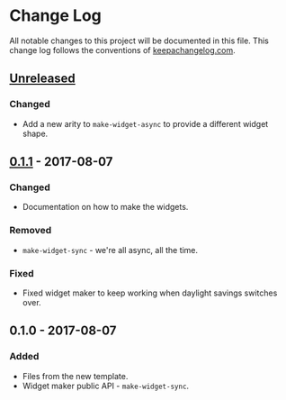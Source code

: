 # Change Log
All notable changes to this project will be documented in this file. This change log follows the conventions of [keepachangelog.com](http://keepachangelog.com/).

## [Unreleased]
### Changed
- Add a new arity to `make-widget-async` to provide a different widget shape.

## [0.1.1] - 2017-08-07
### Changed
- Documentation on how to make the widgets.

### Removed
- `make-widget-sync` - we're all async, all the time.

### Fixed
- Fixed widget maker to keep working when daylight savings switches over.

## 0.1.0 - 2017-08-07
### Added
- Files from the new template.
- Widget maker public API - `make-widget-sync`.

[Unreleased]: https://github.com/your-name/prefix-component/compare/0.1.1...HEAD
[0.1.1]: https://github.com/your-name/prefix-component/compare/0.1.0...0.1.1
